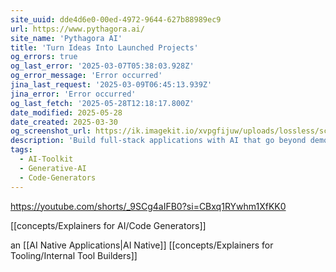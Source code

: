 ```yaml
---
site_uuid: dde4d6e0-00ed-4972-9644-627b88989ec9
url: https://www.pythagora.ai/
site_name: 'Pythagora AI'
title: 'Turn Ideas Into Launched Projects'
og_errors: true
og_last_error: '2025-03-07T05:38:03.928Z'
og_error_message: 'Error occurred'
jina_last_request: '2025-03-09T06:45:13.939Z'
jina_error: 'Error occurred'
og_last_fetch: '2025-05-28T12:18:17.800Z'
date_modified: 2025-05-28
date_created: 2025-03-30
og_screenshot_url: https://ik.imagekit.io/xvpgfijuw/uploads/lossless/screenshots/20250528_Pythagora_og_screenshot.jpeg
description: 'Build full-stack applications with AI that go beyond demos. With real debugging tools and production features, Pythagora helps you launch apps that actually work.'
tags:
  - AI-Toolkit
  - Generative-AI
  - Code-Generators
---
```


https://youtube.com/shorts/_9SCg4aIFB0?si=CBxq1RYwhm1XfKK0

[[concepts/Explainers for AI/Code Generators]]

an [[AI Native Applications|AI Native]] [[concepts/Explainers for Tooling/Internal Tool Builders]]

